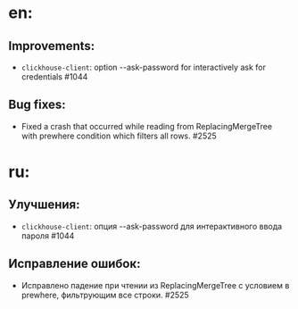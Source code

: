 # en:

## Improvements:
* `clickhouse-client`: option --ask-password for interactively ask for credentials #1044

## Bug fixes:
* Fixed a crash that occurred while reading from ReplacingMergeTree with prewhere condition which filters all rows. #2525



# ru:

## Улучшения:
* `clickhouse-client`: опция --ask-password для интерактивного ввода пароля #1044

## Исправление ошибок:
* Исправлено падение при чтении из ReplacingMergeTree с условием в prewhere, фильтрующим все строки. #2525
